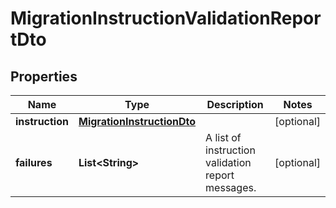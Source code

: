 

# MigrationInstructionValidationReportDto


## Properties

Name | Type | Description | Notes
------------ | ------------- | ------------- | -------------
**instruction** | [**MigrationInstructionDto**](MigrationInstructionDto.md) |  |  [optional]
**failures** | **List&lt;String&gt;** | A list of instruction validation report messages. |  [optional]



